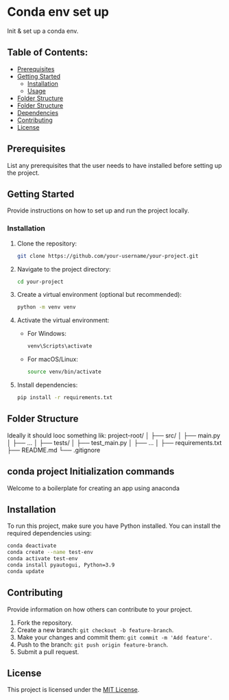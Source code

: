 # Conda env set up
Init & set up a conda env.

## Table of Contents:

- [Prerequisites](#prerequisites)
- [Getting Started](#getting-started)
  - [Installation](#installation)
  - [Usage](#usage)
- [Folder Structure](#folder-structure)
- [Folder Structure](#folder-structure)
- [Dependencies](#dependencies)
- [Contributing](#contributing)
- [License](#license)

## Prerequisites

List any prerequisites that the user needs to have installed before setting up the project.

## Getting Started

Provide instructions on how to set up and run the project locally.

### Installation

1. Clone the repository:

    ```bash
    git clone https://github.com/your-username/your-project.git
    ```
2. Navigate to the project directory:

    ```bash
    cd your-project
    ```
3. Create a virtual environment (optional but recommended):

    ```bash
    python -m venv venv
    ```
4. Activate the virtual environment:

    - For Windows:

        ```bash
        venv\Scripts\activate
        ```

    - For macOS/Linux:

        ```bash
        source venv/bin/activate
        ```
5. Install dependencies:

    ```bash
    pip install -r requirements.txt
    ```



## Folder Structure

Ideally it should looc something lik:
project-root/
│
├── src/
│ ├── main.py
│ ├── ...
│
├── tests/
│ ├── test_main.py
│ ├── ...
│
├── requirements.txt
├── README.md
└── .gitignore

## conda project Initialization commands

Welcome to a boilerplate for creating an app using anaconda

## Installation

To run this project, make sure you have Python installed. You can install the required dependencies using:

```bash
conda deactivate
conda create --name test-env
conda activate test-env
conda install pyautogui, Python=3.9
conda update
```

## Contributing

Provide information on how others can contribute to your project.

1. Fork the repository.
2. Create a new branch: `git checkout -b feature-branch`.
3. Make your changes and commit them: `git commit -m 'Add feature'`.
4. Push to the branch: `git push origin feature-branch`.
5. Submit a pull request.

## License

This project is licensed under the [MIT License](LICENSE).
